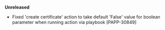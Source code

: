 **Unreleased**
* Fixed 'create certificate' action to take default 'False' value for boolean parameter when running action via playbook [PAPP-30849]